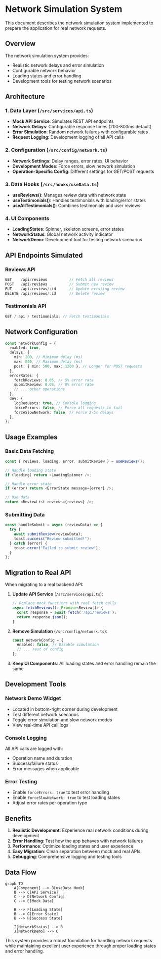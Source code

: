 # Network Simulation System

This document describes the network simulation system implemented to prepare the application for real network requests.

## Overview

The network simulation system provides:

- Realistic network delays and error simulation
- Configurable network behavior
- Loading states and error handling
- Development tools for testing network scenarios

## Architecture

### 1. Data Layer (`/src/services/api.ts`)

- **Mock API Service**: Simulates REST API endpoints
- **Network Delays**: Configurable response times (200-800ms default)
- **Error Simulation**: Random network failures with configurable rates
- **Request Logging**: Development logging of all API calls

### 2. Configuration (`/src/config/network.ts`)

- **Network Settings**: Delay ranges, error rates, UI behavior
- **Development Modes**: Force errors, slow network simulation
- **Operation-Specific Config**: Different settings for GET/POST requests

### 3. Data Hooks (`/src/hooks/useData.ts`)

- **useReviews()**: Manages review data with network state
- **useTestimonials()**: Handles testimonials with loading/error states
- **useAllTestimonials()**: Combines testimonials and user reviews

### 4. UI Components

- **LoadingStates**: Spinner, skeleton screens, error states
- **NetworkStatus**: Global network activity indicator
- **NetworkDemo**: Development tool for testing network scenarios

## API Endpoints Simulated

### Reviews API

```typescript
GET    /api/reviews          // Fetch all reviews
POST   /api/reviews          // Submit new review
PUT    /api/reviews/:id      // Update existing review
DELETE /api/reviews/:id      // Delete review
```

### Testimonials API

```typescript
GET / api / testimonials; // Fetch testimonials
```

## Network Configuration

```typescript
const networkConfig = {
  enabled: true,
  delays: {
    min: 200, // Minimum delay (ms)
    max: 800, // Maximum delay (ms)
    post: { min: 500, max: 1200 }, // Longer for POST requests
  },
  errorRates: {
    fetchReviews: 0.05, // 5% error rate
    submitReview: 0.08, // 8% error rate
    // ... other operations
  },
  dev: {
    logRequests: true, // Console logging
    forceErrors: false, // Force all requests to fail
    forceSlowNetwork: false, // Force 2-5s delays
  },
};
```

## Usage Examples

### Basic Data Fetching

```typescript
const { reviews, loading, error, submitReview } = useReviews();

// Handle loading state
if (loading) return <LoadingSpinner />;

// Handle error state
if (error) return <ErrorState message={error} />;

// Use data
return <ReviewList reviews={reviews} />;
```

### Submitting Data

```typescript
const handleSubmit = async (reviewData) => {
  try {
    await submitReview(reviewData);
    toast.success("Review submitted!");
  } catch (error) {
    toast.error("Failed to submit review");
  }
};
```

## Migration to Real API

When migrating to a real backend API:

1. **Update API Service** (`/src/services/api.ts`):

   ```typescript
   // Replace mock functions with real fetch calls
   async fetchReviews(): Promise<Review[]> {
     const response = await fetch('/api/reviews');
     return response.json();
   }
   ```

2. **Remove Simulation** (`/src/config/network.ts`):

   ```typescript
   const networkConfig = {
     enabled: false, // Disable simulation
     // ... rest of config
   };
   ```

3. **Keep UI Components**: All loading states and error handling remain the same

## Development Tools

### Network Demo Widget

- Located in bottom-right corner during development
- Test different network scenarios
- Toggle error simulation and slow network modes
- View real-time API call logs

### Console Logging

All API calls are logged with:

- Operation name and duration
- Success/failure status
- Error messages when applicable

### Error Testing

- Enable `forceErrors: true` to test error handling
- Enable `forceSlowNetwork: true` to test loading states
- Adjust error rates per operation type

## Benefits

1. **Realistic Development**: Experience real network conditions during development
2. **Error Handling**: Test how the app behaves with network failures
3. **Performance**: Optimize loading states and user experience
4. **Easy Migration**: Clean separation between mock and real APIs
5. **Debugging**: Comprehensive logging and testing tools

## Data Flow

```mermaid
graph TD
    A[Component] --> B[useData Hook]
    B --> C[API Service]
    C --> D[Network Config]
    C --> E[Mock Data]

    B --> F[Loading State]
    B --> G[Error State]
    B --> H[Success State]

    I[NetworkStatus] --> B
    J[NetworkDemo] --> C
```

This system provides a robust foundation for handling network requests while maintaining excellent user experience through proper loading states and error handling.
